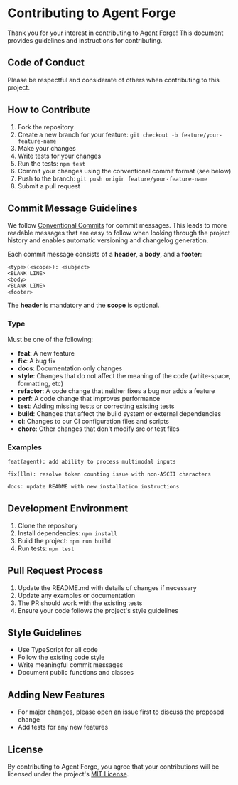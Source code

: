 # Contributing to Agent Forge

Thank you for your interest in contributing to Agent Forge! This document provides guidelines and instructions for contributing.

## Code of Conduct

Please be respectful and considerate of others when contributing to this project.

## How to Contribute

1. Fork the repository
2. Create a new branch for your feature: `git checkout -b feature/your-feature-name`
3. Make your changes
4. Write tests for your changes
5. Run the tests: `npm test`
6. Commit your changes using the conventional commit format (see below)
7. Push to the branch: `git push origin feature/your-feature-name`
8. Submit a pull request

## Commit Message Guidelines

We follow [Conventional Commits](https://www.conventionalcommits.org/) for commit messages. This leads to more readable messages that are easy to follow when looking through the project history and enables automatic versioning and changelog generation.

Each commit message consists of a **header**, a **body**, and a **footer**:

```
<type>(<scope>): <subject>
<BLANK LINE>
<body>
<BLANK LINE>
<footer>
```

The **header** is mandatory and the **scope** is optional.

### Type

Must be one of the following:

- **feat**: A new feature
- **fix**: A bug fix
- **docs**: Documentation only changes
- **style**: Changes that do not affect the meaning of the code (white-space, formatting, etc)
- **refactor**: A code change that neither fixes a bug nor adds a feature
- **perf**: A code change that improves performance
- **test**: Adding missing tests or correcting existing tests
- **build**: Changes that affect the build system or external dependencies
- **ci**: Changes to our CI configuration files and scripts
- **chore**: Other changes that don't modify src or test files

### Examples

```
feat(agent): add ability to process multimodal inputs

fix(llm): resolve token counting issue with non-ASCII characters

docs: update README with new installation instructions
```

## Development Environment

1. Clone the repository
2. Install dependencies: `npm install`
3. Build the project: `npm run build`
4. Run tests: `npm test`

## Pull Request Process

1. Update the README.md with details of changes if necessary
2. Update any examples or documentation
3. The PR should work with the existing tests
4. Ensure your code follows the project's style guidelines

## Style Guidelines

- Use TypeScript for all code
- Follow the existing code style
- Write meaningful commit messages
- Document public functions and classes

## Adding New Features

- For major changes, please open an issue first to discuss the proposed change
- Add tests for any new features

## License

By contributing to Agent Forge, you agree that your contributions will be licensed under the project's [MIT License](./LICENSE).
